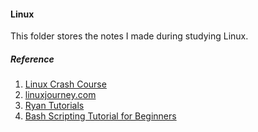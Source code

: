 #### Linux

This folder stores the notes I made during studying Linux.

##### Reference

1. [Linux Crash Course](https://www.youtube.com/playlist?list=PLT98CRl2KxKHKd_tH3ssq0HPrThx2hESW)
2. [linuxjourney.com](https://linuxjourney.com/)
3. [Ryan Tutorials](https://ryanstutorials.net/linuxtutorial/)
4. [Bash Scripting Tutorial for Beginners](https://www.youtube.com/watch?v=tK9Oc6AEnR4)